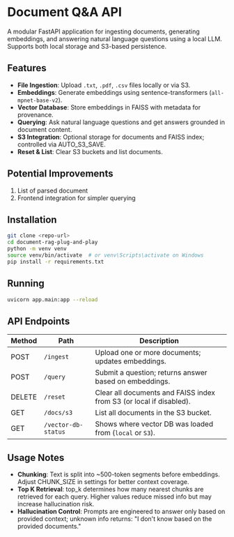 # Document Q&A API

A modular FastAPI application for ingesting documents, generating embeddings, and answering natural language questions using a local LLM. Supports both local storage and S3-based persistence.

## Features

- **File Ingestion**: Upload `.txt`, `.pdf`, `.csv` files locally or via S3.
- **Embeddings**: Generate embeddings using sentence-transformers (`all-mpnet-base-v2`).
- **Vector Database**: Store embeddings in FAISS with metadata for provenance.
- **Querying**: Ask natural language questions and get answers grounded in document content.
- **S3 Integration**: Optional storage for documents and FAISS index; controlled via AUTO_S3_SAVE.
- **Reset & List**: Clear S3 buckets and list documents.

## Potential Improvements
1. List of parsed document
2. Frontend integration for simpler querying

## Installation
```bash
git clone <repo-url>
cd document-rag-plug-and-play
python -m venv venv
source venv/bin/activate  # or venv\Scripts\activate on Windows
pip install -r requirements.txt
```

## Running
```bash
uvicorn app.main:app --reload
```

## API Endpoints
| Method | Path                | Description                                                         |
| ------ | ------------------- | ------------------------------------------------------------------- |
| POST   | `/ingest`           | Upload one or more documents; updates embeddings.                   |
| POST   | `/query`            | Submit a question; returns answer based on embeddings.              |
| DELETE | `/reset`            | Clear all documents and FAISS index from S3 (or local if disabled). |
| GET    | `/docs/s3`          | List all documents in the S3 bucket.                                |
| GET    | `/vector-db-status` | Shows where vector DB was loaded from (`local` or `S3`).            |


## Usage Notes
- **Chunking**: Text is split into ~500-token segments before embeddings. Adjust CHUNK_SIZE in settings for better context coverage.
- **Top K Retrieval**: top_k determines how many nearest chunks are retrieved for each query. Higher values reduce missed info but may increase hallucination risk.
- **Hallucination Control**: Prompts are engineered to answer only based on provided context; unknown info returns: "I don't know based on the provided documents."